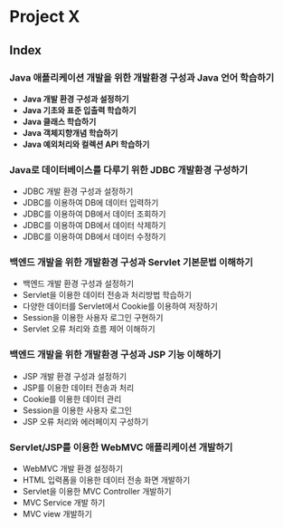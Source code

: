 # Project X

## Index

### **Java 애플리케이션 개발을 위한 개발환경 구성과 Java 언어 학습하기**

- **Java 개발 환경 구성과 설정하기**
- **Java 기초와 표준 입출력 학습하기**
- **Java 클래스 학습하기**
- **Java 객체지향개념 학습하기**
- **Java 예외처리와 컬렉션 API 학습하기**

### **Java로 데이터베이스를 다루기 위한 JDBC 개발환경 구성하기**

- JDBC 개발 환경 구성과 설정하기
- JDBC를 이용하여 DB에 데이터 입력하기
- JDBC를 이용하여 DB에서 데이터 조회하기
- JDBC를 이용하여 DB에서 데이터 삭제하기
- JDBC를 이용하여 DB에서 데이터 수정하기

### **백엔드 개발을 위한 개발환경 구성과 Servlet 기본문법 이해하기**

- 백엔드 개발 환경 구성과 설정하기
- Servlet을 이용한 데이터 전송과 처리방법 학습하기
- 다양한 데이터를 Servlet에서 Cookie를 이용하여 저장하기
- Session을 이용한 사용자 로그인 구현하기
- Servlet 오류 처리와 흐름 제어 이해하기

### **백엔드 개발을 위한 개발환경 구성과 JSP 기능 이해하기**

- JSP 개발 환경 구성과 설정하기
- JSP를 이용한 데이터 전송과 처리
- Cookie를 이용한 데이터 관리
- Session을 이용한 사용자 로그인
- JSP 오류 처리와 에러페이지 구성하기

### **Servlet/JSP를 이용한 WebMVC 애플리케이션 개발하기**

- WebMVC 개발 환경 설정하기
- HTML 입력폼을 이용한 데이터 전송 화면 개발하기
- Servlet을 이용한 MVC Controller 개발하기
- MVC Service 개발 하기
- MVC view 개발하기
